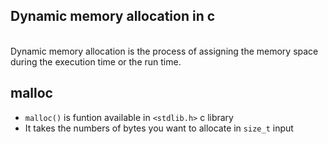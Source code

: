 ## Dynamic memory allocation in c
<br>
Dynamic memory allocation is the process of assigning the memory space during the execution time or the run time.

## malloc
- `malloc()` is funtion available in `<stdlib.h>` c library
- It takes the numbers of bytes you want to allocate in `size_t` input
